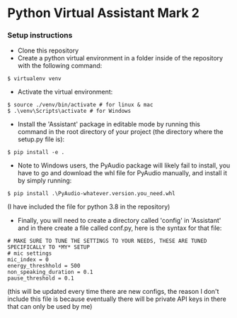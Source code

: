 # Python Virtual Assistant Mark 2 #

### Setup instructions ###
- Clone this repository
- Create a python virtual environment in a folder inside of the repository with the following command:
```
$ virtualenv venv
```
- Activate the virtual environment:
```
$ source ./venv/bin/activate # for linux & mac
$ .\venv\Scripts\activate # for Windows
```
- Install the 'Assistant' package in editable mode by running this command in the root directory of your project (the directory where the setup.py file is):
```
$ pip install -e .
```
- Note to Windows users, the PyAudio package will likely fail to install, you have to go and download the whl file for PyAudio manually, and install it by simply running:
```
$ pip install .\PyAudio-whatever.version.you_need.whl 
```
(I have included the file for python 3.8 in the repository)
- Finally, you will need to create a directory called 'config' in 'Assistant' and in there create a file called conf.py, here is the syntax for that file:
```
# MAKE SURE TO TUNE THE SETTINGS TO YOUR NEEDS, THESE ARE TUNED SPECIFICALLY TO *MY* SETUP
# mic settings 
mic_index = 0
energy_threshhold = 500
non_speaking_duration = 0.1
pause_threshold = 0.1
```
(this will be updated every time there are new configs, the reason I don't include this file is because eventually there will be private API keys in there that can only be used by me)
